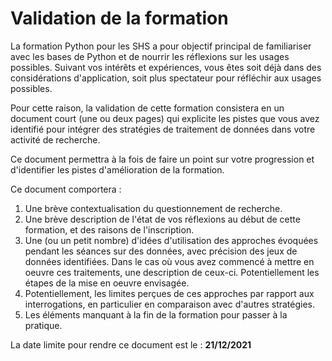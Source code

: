# Validation de la formation

La formation Python pour les SHS a pour objectif principal de familiariser avec les bases de Python et de nourrir les réflexions sur les usages possibles. Suivant vos intérêts et expériences, vous êtes soit déjà dans des considérations d'application, soit plus spectateur pour réfléchir aux usages possibles.

Pour cette raison, la validation de cette formation consistera en un document court (une ou deux pages) qui explicite les pistes que vous avez identifié pour intégrer des stratégies de traitement de données dans votre activité de recherche. 

Ce document permettra à la fois de faire un point sur votre progression et d'identifier les pistes d'amélioration de la formation.

Ce document comportera :

1. Une brève contextualisation du questionnement de recherche.
2. Une brève description de l'état de vos réflexions au début de cette formation, et des raisons de l'inscription.
3. Une (ou un petit nombre) d'idées d'utilisation des approches évoquées pendant les séances sur des données, avec précision des jeux de données identifiées. Dans le cas où vous avez commencé à mettre en oeuvre ces traitements, une description de ceux-ci. Potentiellement les étapes de la mise en oeuvre envisagée.
4. Potentiellement, les limites perçues de ces approches par rapport aux interrogations, en particulier en comparaison avec d'autres stratégies.
5. Les éléments manquant à la fin de la formation pour passer à la pratique.

La date limite pour rendre ce document est le : **21/12/2021**